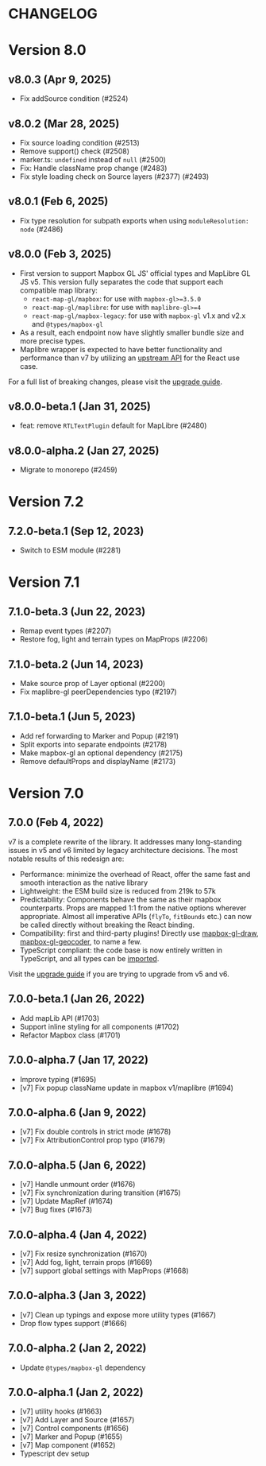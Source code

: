 # CHANGELOG

# Version 8.0

## v8.0.3 (Apr 9, 2025)

- Fix addSource condition (#2524)

## v8.0.2 (Mar 28, 2025)

- Fix source loading condition (#2513)
- Remove support() check (#2508)
- marker.ts: `undefined` instead of `null` (#2500)
- Fix: Handle className prop change (#2483)
- Fix style loading check on Source layers (#2377) (#2493)

## v8.0.1 (Feb 6, 2025)

- Fix type resolution for subpath exports when using `moduleResolution: node` (#2486)

## v8.0.0 (Feb 3, 2025)

- First version to support Mapbox GL JS' official types and MapLibre GL JS v5.
  This version fully separates the code that support each compatible map library:
  + `react-map-gl/mapbox`: for use with `mapbox-gl>=3.5.0`
  + `react-map-gl/maplibre`: for use with `maplibre-gl>=4`
  + `react-map-gl/mapbox-legacy`: for use with `mapbox-gl` v1.x and v2.x and `@types/mapbox-gl`
- As a result, each endpoint now have slightly smaller bundle size and more precise types.
- Maplibre wrapper is expected to have better functionality and performance than v7 by utilizing an [upstream API](https://github.com/maplibre/maplibre-gl-js/issues/1545) for the React use case.

For a full list of breaking changes, please visit the [upgrade guide](https://visgl.github.io/react-map-gl/docs/upgrade-guide#upgrading-to-v80).


## v8.0.0-beta.1 (Jan 31, 2025)

- feat: remove `RTLTextPlugin` default for MapLibre (#2480)

## v8.0.0-alpha.2 (Jan 27, 2025)

- Migrate to monorepo (#2459)

# Version 7.2

## 7.2.0-beta.1 (Sep 12, 2023)

- Switch to ESM module (#2281)

# Version 7.1

## 7.1.0-beta.3 (Jun 22, 2023)

- Remap event types (#2207)
- Restore fog, light and terrain types on MapProps (#2206)

## 7.1.0-beta.2 (Jun 14, 2023)

- Make source prop of Layer optional (#2200)
- Fix maplibre-gl peerDependencies typo (#2197)

## 7.1.0-beta.1 (Jun 5, 2023)

- Add ref forwarding to Marker and Popup (#2191)
- Split exports into separate endpoints (#2178)
- Make mapbox-gl an optional dependency (#2175)
- Remove defaultProps and displayName (#2173)


# Version 7.0

## 7.0.0 (Feb 4, 2022)

v7 is a complete rewrite of the library. It addresses many long-standing issues in v5 and v6 limited by legacy architecture decisions. The most notable results of this redesign are:

- Performance: minimize the overhead of React, offer the same fast and smooth interaction as the native library
- Lightweight: the ESM build size is reduced from 219k to 57k
- Predictability: Components behave the same as their mapbox counterparts. Props are mapped 1:1 from the native options wherever appropriate. Almost all imperative APIs (`flyTo`, `fitBounds` etc.) can now be called directly without breaking the React binding.
- Compatibility: first and third-party plugins! Directly use [mapbox-gl-draw](https://github.com/visgl/react-map-gl/tree/7.0-release/examples/draw-polygon), [mapbox-gl-geocoder](https://github.com/visgl/react-map-gl/tree/7.0-release/examples/geocoder), to name a few.
- TypeScript compliant: the code base is now entirely written in TypeScript, and all types can be [imported](/docs/api-reference/types.md).

Visit the [upgrade guide](https://visgl.github.io/react-map-gl/docs/upgrade-guide) if you are trying to upgrade from v5 and v6.

## 7.0.0-beta.1 (Jan 26, 2022)

- Add mapLib API (#1703)
- Support inline styling for all components (#1702)
- Refactor Mapbox class (#1701)

## 7.0.0-alpha.7 (Jan 17, 2022)

- Improve typing (#1695)
- [v7] Fix popup className update in mapbox v1/maplibre (#1694)

## 7.0.0-alpha.6 (Jan 9, 2022)

- [v7] Fix double controls in strict mode (#1678)
-  [v7] Fix AttributionControl prop typo (#1679)

## 7.0.0-alpha.5 (Jan 6, 2022)

- [v7] Handle unmount order (#1676)
- [v7] Fix synchronization during transition (#1675)
- [v7] Update MapRef (#1674)
- [v7] Bug fixes (#1673)

## 7.0.0-alpha.4 (Jan 4, 2022)

- [v7] Fix resize synchronization (#1670)
- [v7] Add fog, light, terrain props (#1669)
- [v7] support global settings with MapProps (#1668)

## 7.0.0-alpha.3 (Jan 3, 2022)

- [v7] Clean up typings and expose more utility types (#1667)
- Drop flow types support (#1666)

## 7.0.0-alpha.2 (Jan 2, 2022)

- Update `@types/mapbox-gl` dependency

## 7.0.0-alpha.1 (Jan 2, 2022)

- [v7] utility hooks (#1663)
- [v7] Add Layer and Source (#1657)
- [v7] Control components (#1656)
- [v7] Marker and Popup (#1655)
- [v7] Map component (#1652)
- Typescript dev setup
